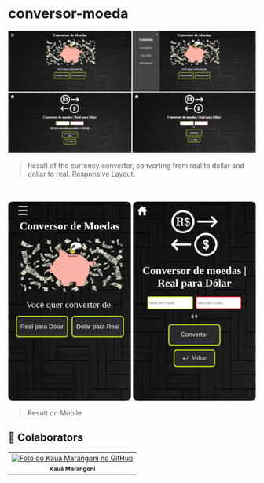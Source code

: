 # conversor-moeda

<img src="./assets/conversor-desktop.png" alt="imagem de exemplo para desktop">

> Result of the currency converter, converting from real to dollar and dollar to real. Responsive Layout.

<br>
<br>

<img src="./assets/conversor-mobile.png" alt="imagem de exemplo para mobile">

> Result on Mobile

## 🤝 Colaborators

<table>
  <tr>
    <td align="center">
      <a href="https://github.com/Kaua-Marangoni">
        <img src="https://avatars.githubusercontent.com/u/67929579?v=4" width="100px;" alt="Foto do Kauã Marangoni no GitHub"/><br>
        <sub>
          <b>Kauã Marangoni</b>
        </sub>
      </a>
    </td>
  </tr>
</table>